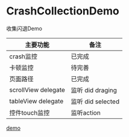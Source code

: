 # CrashCollectionDemo
收集闪退Demo

主要功能|备注
----- | -----
crash监控|已完成
卡顿监控|待完善
页面路径|已完成
scrollView delegate|监听 did draging
tableView delegate|监听 did selected
控件touch监控|监听action

[demo](https://raw.githubusercontent.com/xietao3/CrashCollectionDemo/master/2E740DFD-E9B5-4C94-8351-298F416DDC7D.png)
